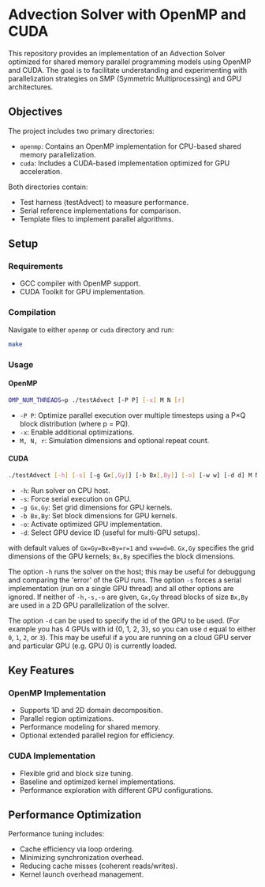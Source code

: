 # Advection Solver with OpenMP and CUDA

This repository provides an implementation of an Advection Solver optimized for shared memory parallel programming models using OpenMP and CUDA. The goal is to facilitate understanding and experimenting with parallelization strategies on SMP (Symmetric Multiprocessing) and GPU architectures.

## Objectives

The project includes two primary directories:
- `openmp`: Contains an OpenMP implementation for CPU-based shared memory parallelization.
- `cuda`: Includes a CUDA-based implementation optimized for GPU acceleration.

Both directories contain:
- Test harness (testAdvect) to measure performance.
- Serial reference implementations for comparison.
- Template files to implement parallel algorithms.

## Setup

### Requirements

- GCC compiler with OpenMP support.
- CUDA Toolkit for GPU implementation.

### Compilation

Navigate to either `openmp` or `cuda` directory and run:
```bash
make
```

### Usage

#### OpenMP

```bash
OMP_NUM_THREADS=p ./testAdvect [-P P] [-x] M N [r]
```

- `-P P`: Optimize parallel execution over multiple timesteps using a P×Q block distribution (where p = PQ).
- `-x`: Enable additional optimizations.
- `M, N, r`: Simulation dimensions and optional repeat count.

#### CUDA

```bash
./testAdvect [-h] [-s] [-g Gx[,Gy]] [-b Bx[,By]] [-o] [-w w] [-d d] M N [r]
```

- `-h`: Run solver on CPU host.
- `-s`: Force serial execution on GPU.
- `-g Gx,Gy`: Set grid dimensions for GPU kernels.
- `-b Bx,By`: Set block dimensions for GPU kernels.
- `-o`: Activate optimized GPU implementation.
- `-d`: Select GPU device ID (useful for multi-GPU setups).

with default values of `Gx=Gy=Bx=By=r=1` and `v=w=d=0`. `Gx,Gy` specifies the grid dimensions of the GPU kernels; `Bx,By` specifies the block dimensions.

The option `-h` runs the solver on the host; this may be useful for debuggung and comparing the 'error' of the GPU runs. The option `-s` forces a serial implementation (run on a single GPU thread) and all other options are ignored. If neither of `-h,-s,-o` are given, `Gx,Gy` thread blocks of size `Bx,By` are used in a 2D GPU parallelization of the solver. 

The option `-d` can be used to specify the id of the GPU to be used. (For example you has 4 GPUs with id {0, 1, 2, 3}, so you can use `d` equal to either `0`, `1`, `2`, or `3`). This may be useful if a you are running on a cloud GPU server and particular GPU (e.g. GPU 0) is currently loaded.

## Key Features

### OpenMP Implementation

- Supports 1D and 2D domain decomposition.
- Parallel region optimizations.
- Performance modeling for shared memory.
- Optional extended parallel region for efficiency.

### CUDA Implementation

- Flexible grid and block size tuning.
- Baseline and optimized kernel implementations.
- Performance exploration with different GPU configurations.

## Performance Optimization

Performance tuning includes:

- Cache efficiency via loop ordering.
- Minimizing synchronization overhead.
- Reducing cache misses (coherent reads/writes).
- Kernel launch overhead management.




